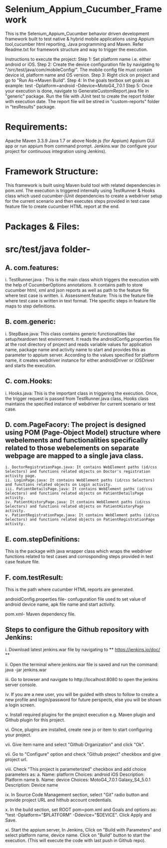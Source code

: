 # Selenium_Appium_Cucumber_Framework
This is the Selenium_Appium_Cucumber behavior driven development framework built to test native &amp; hybrid mobile applications using Appium tool,cucumber html reporting, Java programming and Maven. Refer Readme.txt for framework structure and way to trigger the execution.

Instructions to execute the project:
Step 1: Set platform name i.e. either android or iOS.
Step 2: Create the device configuration file by navigating to "/src/test/java/com/mobileConfig/". The mobile config file must contain device id, platform name and OS version.
Step 3: Right click on project and go to "Run As->Maven Build".
Step 4: In the goals textbox set goals as example: test -Dplatform=android -Ddevice=MotoG4_7.0.1
Step 5: Once your execution is done, navigate to GenerateCustomReport.java file in "generic" package. Run the file with JUnit test to create the report folder with execution date.
The report file will be stired in "custom-reports" folder in "tesResults" package.

# Requirements:

Apache Maven 3.3.9
Java 1.7 or above
Node.js (for Appium)
Appium GUI app or run appium from command prompt.
Jenkins.war (to configure your project for continuous integration using Jenkins).

# Framework Structure:

This framework is built using Maven build tool with related dependencies in pom.xml. The execution is triggered internally using TestRunner & Hooks class which used cucumber-jUnit dependencies to create a webdriver setup for the current scenario and then executes steps provided in test case feature file to create cucumber HTML report at the end.

# Packages & Files: 

# src/test/java folder- 
## A. com.features: 
  i. TestRunner.java : This is the main class which triggers the execution with the help of CucumberOptions annotations. It contains path to store cucumber html, xml and json reports as well as path to the feature file where test case is written. 
  ii. Assessment.feature: This is the feature file where test case is written in text format. THe specific steps in feature file maps to step definitions.

## B. com.generic: 
  i. StepBase.java: This class contains generic functionalities like setup/teardown test environment. It reads the androidConfig.properties file at the root directory of project and reads variable values for application name, package name and activity name to start and provides this as parameter to appium server. According to the values specified for platform name, it creates webdriver instance for either androidDriver or iOSDriver and starts the execution.

## C. com.Hooks: 
  i. Hooks.java: This is the important class in triggering the execution. Once, the trigger request is passed from TestRunner.java class, Hooks class maintains the specified instance of webdriver for current scenario or test case.

## D. com.PageFacory: The project is designed using POM (Page-Object Model) structure where webelements and functionalities specifically related to those webelements on separate webpage are mapped to a single java class. 
    i. DoctorRegistrationPage.java: It contains WebElement paths (id/css Selectors) and functions related objects on Doctor's registration activity page. 
    ii. LoginPage.java: It contains WebElement paths (id/css Selectors) and functions related objects on Login activity.
    iii. PatientDetailsPage.java: It contains WebElement paths (id/css Selectors) and functions related objects on PatientDetailsPage activity.
    iv. PatientHistoryPage.java: It contains WebElement paths (id/css Selectors) and functions related objects on PatientHistoryPage activity.
    v. PatientRegistrationPage.java: It contains WebElement paths (id/css Selectors) and functions related objects on PatientRegistrationPage activity.

## E. com.stepDefinitions: 
  This is the package with java wrapper class which wraps the webdriver functions related to test cases and corrosponding steps provided in test case feature file.

## F. com.testResult: 
  This is the path where cucumber HTML reports are generated.

androidConfig.properties file- confuguration file used to set value of android device name, apk file name and start activity.

pom.xml- Maven dependency file.


## Steps to configure the Github repository with Jenkins:

i. Download latest jenkins.war file by navigating to ** https://jenkins.io/doc/ **

ii. Open the terminal where jenkins.war file is saved and run the command: java -jar jenkins.war

iii. Go to browser and navigate to http://localhost:8080 to open the jenkins server console.

iv. If you are a new user, you will be guided with steos to follow to create a new profile and login/password for future perspects, else you will be shown a login screen.

v. Install required plugins for the project execution e.g. Maven plugin and Github plugin for this project.

vi. Once, plugins are installed, create new jo or item to start configuring your project.

vii. Give item name and select "Github Organization" and click "Ok".

vii. Go to "Configure" option and check "Github project" checkbox and give project url.

viii. Check "This project is parameterized" checkbox and add choice parameters as:
        a. Name: platform
           Choices: android
                    iOS
           Description: Platform name
        b. Name: device
           Choices: MotoG4_7.0.1
                    Galaxy_S4_5.0.1
           Description: Device name

ix. In Source Code Management section, select "Git" radio button and provide project URL and hithub account credentials.

x. In the build section, set ROOT pom=pom.xml and Goals and options as: "test -Dplatform="$PLATFORM" -Ddevice="$DEVICE". Click Apply and Save.

xi. Start the appium server, In Jenkins, Click on "Build with Parameters" and select platform name, device name. Click on "Build" button to start the execution. (This will execute the code with last push in Github repo).
